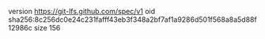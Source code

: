 version https://git-lfs.github.com/spec/v1
oid sha256:8c256dc0e24c231fafff43eb3f348a2bf7af1a9286d501f568a8a5d88f12986c
size 156
